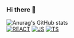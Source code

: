 ### Hi there 👋

![Anurag's GitHub stats](https://github-readme-stats.vercel.app/api?username=CaraMellang&show_icons=true&theme=dark)  
[![REACT](https://img.shields.io/badge/React-3178C6?style=for-the-badge&logo=React&logoColor=#61DAFB&color=gray)](github.com/CaraMellang/mwitter)
[![JS](https://img.shields.io/badge/JavaScript-F7DF1E?style=for-the-badge&logo=JavaScript&logoColor=black)](github.com/CaraMellang/mwitter)
[![TS](https://img.shields.io/badge/TypeScript-3178C6?style=for-the-badge&logo=TypeScript&logoColor=black)](github.com/CaraMellang/mwitter)

<!--
**CaraMellang/CaraMellang** is a ✨ _special_ ✨ repository because its `README.md` (this file) appears on your GitHub profile.

Here are some ideas to get you started:

- 🔭 I’m currently working on ...
- 🌱 I’m currently learning ...
- 👯 I’m looking to collaborate on ...
- 🤔 I’m looking for help with ...
- 💬 Ask me about ...
- 📫 How to reach me: ...
- 😄 Pronouns: ...
- ⚡ Fun fact: ...
-->
